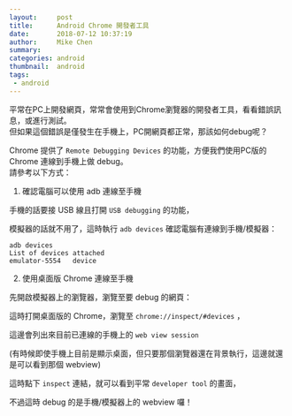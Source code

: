 ```yaml
---
layout:     post
title:      Android Chrome 開發者工具
date:       2018-07-12 10:37:19
author:     Mike Chen
summary:    
categories: android
thumbnail:  android
tags:
 - android
---
```


平常在PC上開發網頁，常常會使用到Chrome瀏覽器的開發者工具，看看錯誤訊息，或進行測試。<br>
但如果這個錯誤是僅發生在手機上，PC開網頁都正常，那該如何debug呢？<br>

Chrome 提供了 `Remote Debugging Devices` 的功能，方便我們使用PC版的 Chrome 連線到手機上做 debug。 <br>
請參考以下方式：<br>

1. 確認電腦可以使用 adb 連線至手機

手機的話要接 USB 線且打開 `USB debugging` 的功能，<br>

模擬器的話就不用了，這時執行 `adb devices` 確認電腦有連線到手機/模擬器：

```
adb devices
List of devices attached
emulator-5554   device
```

2. 使用桌面版 Chrome 連線至手機

先開啟模擬器上的瀏覽器，瀏覽至要 debug 的網頁：<br>

這時打開桌面版的 Chrome，瀏覽至 `chrome://inspect/#devices` ，<br>

這邊會列出來目前已連線的手機上的 `web view session`<br>

(有時候即使手機上目前是顯示桌面，但只要那個瀏覽器還在背景執行，這邊就還是可以看到那個 webview)<br>

 

這時點下 `inspect` 連結，就可以看到平常 `developer tool` 的畫面，<br>

不過這時 debug 的是手機/模擬器上的 webview 囉！